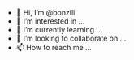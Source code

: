 - 👋 Hi, I’m @bonzili
- 👀 I’m interested in ...
- 🌱 I’m currently learning ...
- 💞️ I’m looking to collaborate on ...
- 📫 How to reach me ...

<!---
bonzili/bonzili is a ✨ special ✨ repository because its `README.md` (this file) appears on your GitHub profile.
You can click the Preview link to take a look at your changes.
--->
